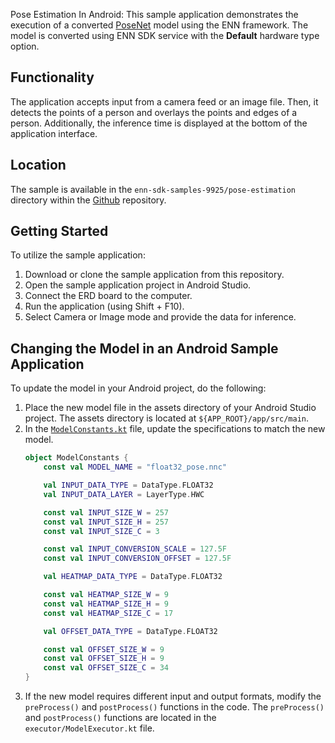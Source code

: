 Pose Estimation In Android:
This sample application demonstrates the execution of a converted [PoseNet](https://www.kaggle.com/models/tensorflow/posenet-mobilenet/frameworks/tfJs/variations/float-075/versions/1) model using the ENN framework.
The model is converted using ENN SDK service with the **Default** hardware type option.

## Functionality
The application accepts input from a camera feed or an image file.
Then, it detects the points of a person and overlays the points and edges of a person.
Additionally, the inference time is displayed at the bottom of the application interface.

## Location
The sample is available in the `enn-sdk-samples-9925/pose-estimation` directory within the [Github](https://github.com/exynos-eco/enn-sdk-samples-9925) repository.

## Getting Started
To utilize the sample application:
1.	Download or clone the sample application from this repository.
2.	Open the sample application project in Android Studio.
3.	Connect the ERD board to the computer.
4.	Run the application (using Shift + F10).
5.	Select Camera or Image mode and provide the data for inference.

## Changing the Model in an Android Sample Application
To update the model in your Android project, do the following:
1.	Place the new model file in the assets directory of your Android Studio project. The assets directory is located at `${APP_ROOT}/app/src/main`.
2.	In the [`ModelConstants.kt`](https://github.com/exynos-eco/enn-sdk-samples-9925/blob/main/pose-estimation/app/src/main/java/com/samsung/poseestimation/data/ModelConstants.kt) file, update the specifications to match the new model. 
    ```kotlin
    object ModelConstants {
        const val MODEL_NAME = "float32_pose.nnc"

        val INPUT_DATA_TYPE = DataType.FLOAT32
        val INPUT_DATA_LAYER = LayerType.HWC

        const val INPUT_SIZE_W = 257
        const val INPUT_SIZE_H = 257
        const val INPUT_SIZE_C = 3

        const val INPUT_CONVERSION_SCALE = 127.5F
        const val INPUT_CONVERSION_OFFSET = 127.5F

        val HEATMAP_DATA_TYPE = DataType.FLOAT32

        const val HEATMAP_SIZE_W = 9
        const val HEATMAP_SIZE_H = 9
        const val HEATMAP_SIZE_C = 17

        val OFFSET_DATA_TYPE = DataType.FLOAT32

        const val OFFSET_SIZE_W = 9
        const val OFFSET_SIZE_H = 9
        const val OFFSET_SIZE_C = 34
    }
    ```
3. If the new model requires different input and output formats, modify the `preProcess()` and `postProcess()` functions in the code. The `preProcess()` and `postProcess()` functions are located in the `executor/ModelExecutor.kt` file.